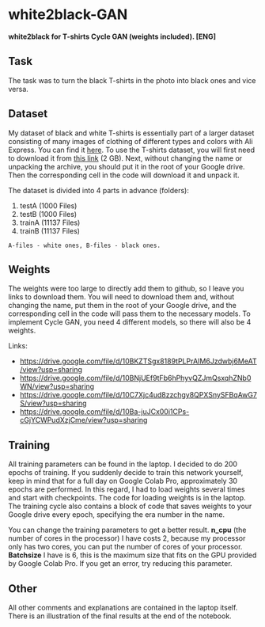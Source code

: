 # white2black-GAN
**white2black for T-shirts Cycle GAN (weights included). [ENG]**

Task
-----------------------------------
The task was to turn the black T-shirts in the photo into black ones and vice versa.

Dataset
-----------------------------------
My dataset of black and white T-shirts is essentially part of a larger dataset consisting of many images of clothing of different types and colors with Ali Express. You can find it [here](https://github.com/deerslab/clothes-dataset).
To use the T-shirts dataset, you will first need to download it from [this link](https://drive.google.com/file/d/1bM4eoMcNmTbUoQRhJVKiTRY7l9ZiY_1E/view?usp=sharing) (2 GB). Next, without changing the name or unpacking the archive, you should put it in the root of your Google drive. Then the corresponding cell in the code will download it and unpack it.

The dataset is divided into 4 parts in advance (folders):
1. testA (1000 Files)
2. testB (1000 Files)
3. trainA (11137 Files)
4. trainB (11137 Files)

`A-files - white ones, B-files - black ones.`

Weights
-----------------------------------
The weights were too large to directly add them to github, so I leave you links to download them. You will need to download them and, without changing the name, put them in the root of your Google drive, and the corresponding cell in the code will pass them to the necessary models. To implement Cycle GAN, you need 4 different models, so there will also be 4 weights.

Links:
* https://drive.google.com/file/d/10BKZTSgx8189tPLPrAIM6Jzdwbj6MeAT/view?usp=sharing
* https://drive.google.com/file/d/10BNjUEf9tFb6hPhyvQZJmQsxqhZNb0WN/view?usp=sharing
* https://drive.google.com/file/d/10C7Xjc4ud8zzchgy8QPXSnySFBqAwG7S/view?usp=sharing
* https://drive.google.com/file/d/10Ba-juJCx00i1CPs-cGjYCWPudXzjCme/view?usp=sharing

Training
-----------------------------------
All training parameters can be found in the laptop. I decided to do 200 epochs of training. If you suddenly decide to train this network yourself, keep in mind that for a full day on Google Colab Pro, approximately 30 epochs are performed. In this regard, I had to load weights several times and start with checkpoints. The code for loading weights is in the laptop. The training cycle also contains a block of code that saves weights to your Google drive every epoch, specifying the era number in the name.

You can change the training parameters to get a better result. **n_cpu** (the number of cores in the processor) I have costs 2, because my processor only has two cores, you can put the number of cores of your processor. **Batchsize** I have is 6, this is the maximum size that fits on the GPU provided by Google Colab Pro. If you get an error, try reducing this parameter.

Other
-----------------------------------
All other comments and explanations are contained in the laptop itself. There is an illustration of the final results at the end of the notebook.
